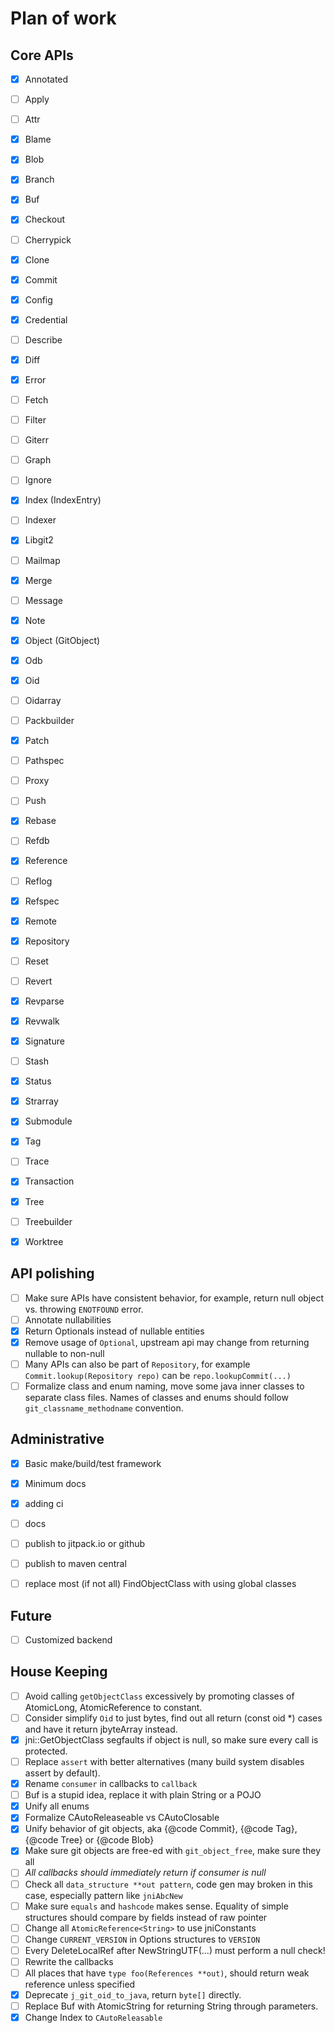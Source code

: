 # Plan of work

## Core APIs
- [x] Annotated
- [ ] Apply
- [ ] Attr
- [x] Blame
- [x] Blob
- [x] Branch
- [x] Buf
- [x] Checkout
- [ ] Cherrypick
- [x] Clone
- [x] Commit
- [x] Config
- [x] Credential
- [ ] Describe
- [x] Diff
- [x] Error
- [ ] Fetch
- [ ] Filter
- [ ] Giterr
- [ ] Graph
- [ ] Ignore
- [x] Index (IndexEntry)
- [ ] Indexer
- [x] Libgit2
- [ ] Mailmap
- [x] Merge
- [ ] Message
- [x] Note
- [x] Object (GitObject)
- [x] Odb
- [x] Oid
- [ ] Oidarray
- [ ] Packbuilder
- [x] Patch
- [ ] Pathspec
- [ ] Proxy
- [ ] Push
- [x] Rebase
- [ ] Refdb
- [x] Reference
- [ ] Reflog
- [x] Refspec
- [x] Remote
- [x] Repository
- [ ] Reset
- [ ] Revert
- [x] Revparse
- [x] Revwalk
- [x] Signature
- [ ] Stash
- [x] Status
- [x] Strarray
- [x] Submodule
- [x] Tag
- [ ] Trace
- [x] Transaction
- [x] Tree
- [ ] Treebuilder
- [x] Worktree



## API polishing
- [ ] Make sure APIs have consistent behavior, for example, return null object vs. throwing `ENOTFOUND` error.
- [ ] Annotate nullabilities
- [x] Return Optionals instead of nullable entities
- [x] Remove usage of `Optional`, upstream api may change from returning nullable to non-null
- [ ] Many APIs can also be part of `Repository`, for example `Commit.lookup(Repository repo)` can be `repo.lookupCommit(...)`
- [ ] Formalize class and enum naming, move some java inner classes to separate class files. Names of classes and enums should follow `git_classname_methodname` convention. 

## Administrative
- [x] Basic make/build/test framework
- [x] Minimum docs
- [x] adding ci
- [ ] docs
- [ ] publish to jitpack.io or github
- [ ] publish to maven central
- [ ] replace most (if not all) FindObjectClass with using global classes


## Future
- [ ] Customized backend

## House Keeping
- [ ] Avoid calling `getObjectClass` excessively by promoting classes of AtomicLong, AtomicReference to constant.
- [ ] Consider simplify `Oid` to just bytes, find out all return (const oid *) cases and have it return jbyteArray instead.
- [x] jni::GetObjectClass segfaults if object is null, so make sure every call is protected.
- [ ] Replace `assert` with better alternatives (many build system disables assert by default).
- [x] Rename `consumer` in callbacks to `callback`
- [ ] Buf is a stupid idea, replace it with plain String or a POJO
- [x] Unify all enums
- [x] Formalize CAutoReleaseable vs CAutoClosable
- [x] Unify behavior of git objects, aka {@code Commit}, {@code Tag}, {@code Tree} or {@code Blob} 
- [x] Make sure git objects are free-ed with `git_object_free`, make sure they all 
- [ ] *All callbacks should immediately return if consumer is null*
- [ ] Check all `data_structure **out pattern`, code gen may broken in this case, especially pattern like `jniAbcNew`
- [ ] Make sure `equals` and `hashcode` makes sense. Equality of simple structures should compare by fields instead of raw pointer
- [ ] Change all `AtomicReference<String>` to use jniConstants
- [ ] Change `CURRENT_VERSION` in Options structures to `VERSION`
- [ ] Every DeleteLocalRef after NewStringUTF(...) must perform a null check! 
- [ ] Rewrite the callbacks
- [ ] All places that have `type foo(References **out)`, should return weak reference unless specified
- [x] Deprecate `j_git_oid_to_java`, return `byte[]` directly.
- [ ] Replace Buf with AtomicString for returning String through parameters.
- [x] Change Index to `CAutoReleasable`
